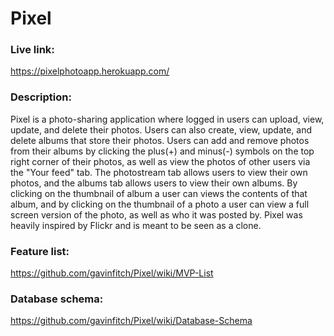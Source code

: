 # Pixel   
   
   
### Live link:
https://pixelphotoapp.herokuapp.com/   
   
   
### Description:   
   
Pixel is a photo-sharing application where logged in users can upload, view, update, and delete their photos. Users can also create, view, update, and delete albums that store their photos. Users can add and remove photos from their albums by clicking the plus(+) and minus(-) symbols on the top right corner of their photos, as well as view the photos of other users via the "Your feed" tab. The photostream tab allows users to view their own photos, and the albums tab allows users to view their own albums. By clicking on the thumbnail of album a user can views the contents of that album, and by clicking on the thumbnail of a photo a user can view a full screen version of the photo, as well as who it was posted by. Pixel was heavily inspired by Flickr and is meant to be seen as a clone.  
   
   
### Feature list: 
https://github.com/gavinfitch/Pixel/wiki/MVP-List   
   
### Database schema:
https://github.com/gavinfitch/Pixel/wiki/Database-Schema
